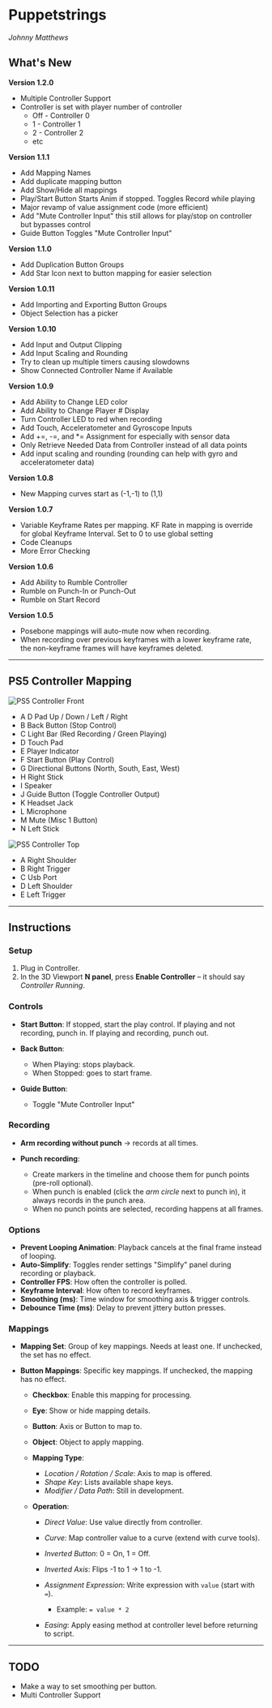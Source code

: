 # Puppetstrings
*Johnny Matthews*


## What's New

**Version 1.2.0**

* Multiple Controller Support
* Controller is set with player number of controller
  * Off - Controller 0
  * 1   - Controller 1
  * 2   - Controller 2
  * etc

**Version 1.1.1**

* Add Mapping Names
* Add duplicate mapping button
* Add Show/Hide all mappings
* Play/Start Button Starts Anim if stopped. Toggles Record while playing
* Major revamp of value assignment code (more efficient)
* Add "Mute Controller Input" this still allows for play/stop on controller but bypasses control
* Guide Button Toggles "Mute Controller Input"

**Version 1.1.0**

* Add Duplication Button Groups
* Add Star Icon next to button mapping for easier selection

**Version 1.0.11**

* Add Importing and Exporting Button Groups
* Object Selection has a picker

**Version 1.0.10**

* Add Input and Output Clipping
* Add Input Scaling and Rounding
* Try to clean up multiple timers causing slowdowns
* Show Connected Controller Name if Available

**Version 1.0.9**

* Add Ability to Change LED color
* Add Ability to Change Player # Display
* Turn Controller LED to red when recording
* Add Touch, Acceleratometer and Gyroscope Inputs
* Add +=, -=, and *= Assignment for especially with sensor data
* Only Retrieve Needed Data from Controller instead of all data points
* Add input scaling and rounding (rounding can help with gyro and acceleratometer data)

**Version 1.0.8**

* New Mapping curves start as (-1,-1) to (1,1)


**Version 1.0.7**

* Variable Keyframe Rates per mapping. KF Rate in mapping is override for global Keyframe Interval. Set to 0 to use global setting
* Code Cleanups
* More Error Checking


**Version 1.0.6**

* Add Ability to Rumble Controller
* Rumble on Punch-In or Punch-Out
* Rumble on Start Record

**Version 1.0.5**

* Posebone mappings will auto-mute now when recording.
* When recording over previous keyframes with a lower keyframe rate, the non-keyframe frames will have keyframes deleted.

---





## PS5 Controller Mapping

![PS5 Controller Front](img_hw_controller_front.png)

* A  D Pad Up / Down / Left / Right
* B  Back Button  (Stop Control)
* C  Light Bar   (Red Recording / Green Playing)
* D  Touch Pad
* E  Player Indicator
* F  Start Button   (Play Control)
* G  Directional Buttons (North, South, East, West)
* H  Right Stick
* I  Speaker
* J  Guide Button (Toggle Controller Output)
* K  Headset Jack
* L  Microphone
* M  Mute (Misc 1 Button)
* N  Left Stick

![PS5 Controller Top](img_hw_controller_top.png)

* A  Right Shoulder
* B  Right Trigger
* C  Usb Port
* D  Left Shoulder
* E  Left Trigger

---



## Instructions

### Setup

1. Plug in Controller.
2. In the 3D Viewport **N panel**, press **Enable Controller** – it should say *Controller Running*.

### Controls

* **Start Button**: If stopped, start the play control. If playing and not recording, punch in. If playing and recording, punch out.

* **Back Button**:

  * When Playing: stops playback.
  * When Stopped: goes to start frame.

* **Guide Button**:

  * Toggle "Mute Controller Input"
  
### Recording

* **Arm recording without punch** → records at all times.
* **Punch recording**:

  * Create markers in the timeline and choose them for punch points (pre-roll optional).
  * When punch is enabled (click the *arm circle* next to punch in), it always records in the punch area.
  * When no punch points are selected, recording happens at all frames.

### Options

* **Prevent Looping Animation**: Playback cancels at the final frame instead of looping.
* **Auto-Simplify**: Toggles render settings "Simplify" panel during recording or playback.
* **Controller FPS**: How often the controller is polled.
* **Keyframe Interval**: How often to record keyframes.
* **Smoothing (ms)**: Time window for smoothing axis & trigger controls.
* **Debounce Time (ms)**: Delay to prevent jittery button presses.

### Mappings

* **Mapping Set**: Group of key mappings. Needs at least one. If unchecked, the set has no effect.
* **Button Mappings**: Specific key mappings. If unchecked, the mapping has no effect.

  * **Checkbox**: Enable this mapping for processing.
  * **Eye**: Show or hide mapping details.
  * **Button**: Axis or Button to map to.
  * **Object**: Object to apply mapping.
  * **Mapping Type**:

    * *Location / Rotation / Scale*: Axis to map is offered.
    * *Shape Key*: Lists available shape keys.
    * *Modifier / Data Path*: Still in development.
  * **Operation**:

    * *Direct Value*: Use value directly from controller.
    * *Curve*: Map controller value to a curve (extend with curve tools).
    * *Inverted Button*: 0 = On, 1 = Off.
    * *Inverted Axis*: Flips -1 to 1 → 1 to -1.
    * *Assignment Expression*: Write expression with `value` (start with `=`).

      * Example: `= value * 2`
    * *Easing*: Apply easing method at controller level before returning to script.

---

## TODO

* Make a way to set smoothing per button.
* Multi Controller Support